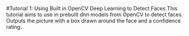 #Tutorial 1: Using Built in OpenCV Deep Learning to Detect Faces
This tutorial aims to use in prebuilt dnn models from OpenCV to detect faces. Outputs the picture with a box drawn around the face and a confidence rating.

